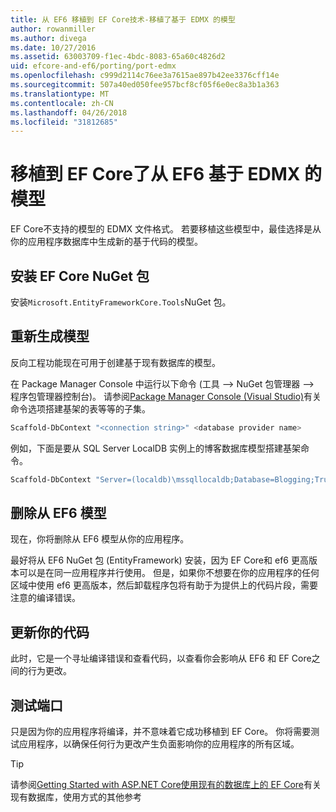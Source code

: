 ```yaml
---
title: 从 EF6 移植到 EF Core技术-移植了基于 EDMX 的模型
author: rowanmiller
ms.author: divega
ms.date: 10/27/2016
ms.assetid: 63003709-f1ec-4bdc-8083-65a60c4826d2
uid: efcore-and-ef6/porting/port-edmx
ms.openlocfilehash: c999d2114c76ee3a7615ae897b42ee3376cff14e
ms.sourcegitcommit: 507a40ed050fee957bcf8cf05f6e0ec8a3b1a363
ms.translationtype: MT
ms.contentlocale: zh-CN
ms.lasthandoff: 04/26/2018
ms.locfileid: "31812685"
---
```

# <a name="porting-an-ef6-edmx-based-model-to-ef-core"></a>移植到 EF Core了从 EF6 基于 EDMX 的模型

EF Core不支持的模型的 EDMX 文件格式。 若要移植这些模型中，最佳选择是从你的应用程序数据库中生成新的基于代码的模型。

## <a name="install-ef-core-nuget-packages"></a>安装 EF Core NuGet 包

安装`Microsoft.EntityFrameworkCore.Tools`NuGet 包。

## <a name="regenerate-the-model"></a>重新生成模型

反向工程功能现在可用于创建基于现有数据库的模型。

在 Package Manager Console 中运行以下命令 (工具 –> NuGet 包管理器 –> 程序包管理器控制台)。 请参阅[Package Manager Console (Visual Studio)](../../core/miscellaneous/cli/powershell.md)有关命令选项搭建基架的表等等的子集。

``` powershell
Scaffold-DbContext "<connection string>" <database provider name>
```

例如，下面是要从 SQL Server LocalDB 实例上的博客数据库模型搭建基架命令。

``` powershell
Scaffold-DbContext "Server=(localdb)\mssqllocaldb;Database=Blogging;Trusted_Connection=True;" Microsoft.EntityFrameworkCore.SqlServer
```

## <a name="remove-ef6-model"></a>删除从 EF6 模型

现在，你将删除从 EF6 模型从你的应用程序。

最好将从 EF6 NuGet 包 (EntityFramework) 安装，因为 EF Core和 ef6 更高版本可以是在同一应用程序并行使用。 但是，如果你不想要在你的应用程序的任何区域中使用 ef6 更高版本，然后卸载程序包将有助于为提供上的代码片段，需要注意的编译错误。

## <a name="update-your-code"></a>更新你的代码

此时，它是一个寻址编译错误和查看代码，以查看你会影响从 EF6 和 EF Core之间的行为更改。

## <a name="test-the-port"></a>测试端口

只是因为你的应用程序将编译，并不意味着它成功移植到 EF Core。 你将需要测试应用程序，以确保任何行为更改产生负面影响你的应用程序的所有区域。

> [!TIP]
> 请参阅[Getting Started with ASP.NET Core使用现有的数据库上的 EF Core](xref:core/get-started/aspnetcore/existing-db)有关现有数据库，使用方式的其他参考 
